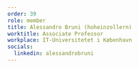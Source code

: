 ```yaml
---
order: 39
role: member
title: Alessandro Bruni (hoheinzollern)
worktitle: Associate Professor
workplace: IT-Universitetet i København
socials:
  linkedin: alessandrobruni
---
```


